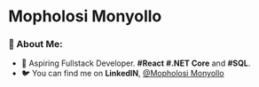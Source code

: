# Mopholosi Monyollo

### 👋 About Me:

- 🌱 Aspiring Fullstack Developer. **#React** **#.NET Core** and **#SQL**.
- 🐦 You can find me on **LinkedIN**, [@Mopholosi Monyollo](https://www.linkedin.com/in/mopholosi-monyollo-b184001b2/)


